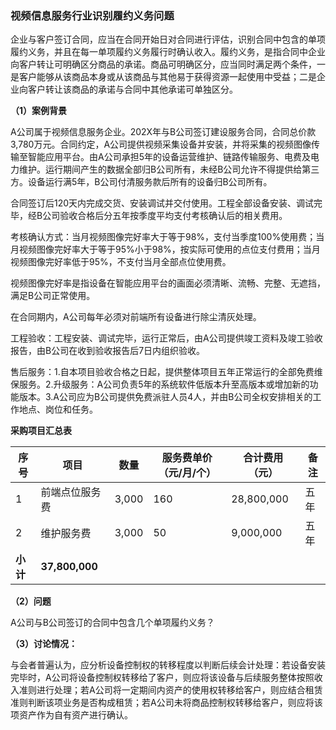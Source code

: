 ### 视频信息服务行业识别履约义务问题

企业与客户签订合同，应当在合同开始日对合同进行评估，识别合同中包含的单项履约义务，并且在每一单项履约义务履行时确认收入。履约义务，是指合同中企业向客户转让可明确区分商品的承诺。商品可明确区分，应当同时满足两个条件，一是客户能够从该商品本身或从该商品与其他易于获得资源一起使用中受益；二是企业向客户转让该商品的承诺与合同中其他承诺可单独区分。

**（1）案例背景**

A公司属于视频信息服务企业。202X年与B公司签订建设服务合同，合同总价款3,780万元。合同约定，A公司提供视频采集设备并安装，并将采集的视频图像传输至智能应用平台。由A公司承担5年的设备运营维护、链路传输服务、电费及电力维护。运行期间产生的数据全部归B公司所有，未经B公司允许不得提供给第三方。设备运行满5年，B公司付清服务款后所有的设备归B公司所有。

合同签订后120天内完成交货、安装调试并交付使用。工程全部设备安装、调试完毕，经B公司验收合格后分五年按季度平均支付考核确认后的相关费用。

考核确认方式：当月视频图像完好率大于等于98%，支付当季度100%使用费；当月视频图像完好率大于等于95%小于98%，按实际可使用的点位支付费用；当月视频图像完好率低于95%，不支付当月全部点位使用费。

视频图像完好率是指设备在智能应用平台的画面必须清晰、流畅、完整、无遮挡，满足B公司正常使用。

在合同期内，A公司每年必须对前端所有设备进行除尘清灰处理。

工程验收：工程安装、调试完毕，运行正常后，由A公司提供竣工资料及竣工验收报告，由B公司在收到验收报告后7日内组织验收。

售后服务：1.自本项目验收合格之日起，提供整体项目五年正常运行的全部免费维保服务。2.升级服务：A公司负责5年的系统软件低版本升至高版本或增加新的功能版本。3.A公司应为B公司提供免费派驻人员4人，并由B公司全权安排相关的工作地点、岗位和任务。

**采购项目汇总表**

| **序号** | **项目**       | **数量** | **服务费单价（元/月/个）** | **合计费用（元）** | **备注** |
|----------|----------------|----------|----------------------------|--------------------|----------|
| 1        | 前端点位服务费 | 3,000    | 160                        | 28,800,000         | 五年     |
| 2        | 维护服务费     | 3,000    | 50                         | 9,000,000          | 五年     |
| **小计** | **37,800,000** |          |                            |                    |          |

**（2）问题**

A公司与B公司签订的合同中包含几个单项履约义务？

**（3）讨论情况：**

与会者普遍认为，应分析设备控制权的转移程度以判断后续会计处理：若设备安装完毕时，A公司将设备控制权转移给了客户，则应将该设备与后续服务整体按照收入准则进行处理；若A公司将一定期间内资产的使用权转移给客户，则应结合租赁准则判断该项业务是否构成租赁；若A公司未将商品控制权转移给客户，则应将该项资产作为自有资产进行确认。